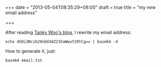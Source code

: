 +++
date = "2013-05-04T08:35:29+08:00"
draft = true
title = "my new email address"

+++



After reading [Tanky Woo's blog](http://www.wutianqi.com/?page_id=2), I rewrite my email address:

`echo dG9iZWczb29nbGVAZ21haWwuY29tCg== | base64 -d`

How to generate it, just:

`base64 email.txt`